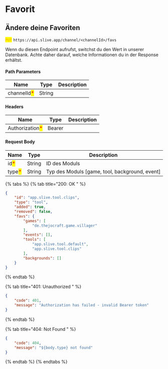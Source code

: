 # Favorit

## Ändere deine Favoriten

<mark style="color:orange;">`PUT`</mark> `https://api.slive.app/channel/<channelId>/favs`

Wenn du diesen Endpoint aufrufst, switchst du den Wert in unserer Datenbank. Achte daher darauf, welche Informationen du in der Response erhältst.

#### Path Parameters

| Name                                        | Type   | Description |
| ------------------------------------------- | ------ | ----------- |
| channelId<mark style="color:red;">\*</mark> | String |             |

#### Headers

| Name                                            | Type   | Description |
| ----------------------------------------------- | ------ | ----------- |
| Authorization<mark style="color:red;">\*</mark> | Bearer |             |

#### Request Body

| Name                                   | Type   | Description                                     |
| -------------------------------------- | ------ | ----------------------------------------------- |
| id<mark style="color:red;">\*</mark>   | String | ID des Moduls                                   |
| type<mark style="color:red;">\*</mark> | String | Typ des Moduls \[game, tool, background, event] |

{% tabs %}
{% tab title="200: OK " %}
```json
{
	"id": "app.slive.tool.clips",
	"type": "tool",
	"added": true,
	"removed": false,
	"favs": {
		"games": [
			"de.thejocraft.game.villager"
		],
		"events": [],
		"tools": [
			"app.slive.tool.default",
			"app.slive.tool.clips"
		],
		"backgrounds": []
	}
}
```
{% endtab %}

{% tab title="401: Unauthorized " %}
```json
{
	"code": 401,
	"message": "Authorization has failed - invalid Bearer token"
}
```
{% endtab %}

{% tab title="404: Not Found " %}
```json
{
	"code": 404,
	"message": "${body.type} not found"
}
```
{% endtab %}
{% endtabs %}
